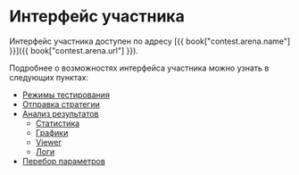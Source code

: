 # Интерфейс участника

Интерфейс участника доступен по адресу [{{ book["contest.arena.name"] }}]({{ book["contest.arena.url"] }}).

Подробнее о возможностях интерфейса участника можно узнать в следующих пунктах:
  - [Режимы тестирования](modes.md)
  - [Отправка стратегии](submit.md)
  - [Анализ результатов](analysis/README.md)
    - [Статистика](analysis/stats.md)
    - [Графики](analysis/charts.md)
    - [Viewer](analysis/viewer.md)
    - [Логи](analysis/logs.md)
  - [Перебор параметров](params.md)
